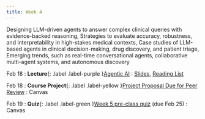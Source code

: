 ```yaml
---
title: Week 4
---
```


Designing LLM-driven agents to answer complex clinical queries with evidence-backed reasoning, Strategies to evaluate accuracy, robustness, and interpretability in high-stakes medical contexts, Case studies of LLM-based agents in clinical decision-making, drug discovery, and patient triage, Emerging trends, such as real-time conversational agents, collaborative multi-agent systems, and autonomous discovery

Feb 18
: **Lecture**{: .label .label-purple }[Agentic AI](/AIM2/lectures/week04)
  : [Slides](#), [Reading List](/AIM2/lectures/week04)

Feb 18
: **Course Project**{: .label .label-yellow }[Project Proposal Due for Peer Review](#)
  : Canvas

Feb 19
: **Quiz**{: .label .label-green }[Week 5 pre-class quiz](#) (due Feb 25)
  : Canvas

